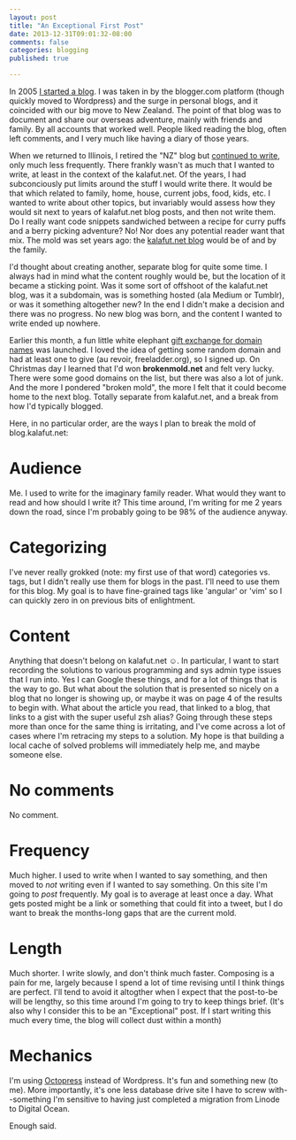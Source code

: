 ```yaml
---
layout: post
title: "An Exceptional First Post"
date: 2013-12-31T09:01:32-08:00
comments: false
categories: blogging
published: true

---
```


In 2005 [I started a blog](http://nz.kalafut.net/?p=3). I was taken in by the blogger.com platform (though
quickly moved to Wordpress) and the surge in personal blogs, and it coincided with our big move to New
Zealand. The point of that blog was to document and share our overseas adventure, mainly with friends and
family. By all accounts that worked well.  People liked reading the blog, often left comments, and I very much
like having a diary of those years.

When we returned to Illinois, I retired the "NZ" blog but [continued to write](http://pd.kalafut.net/), only
much less frequently. There frankly wasn't as much that I wanted to write, at least in the context of the
kalafut.net. Of the years, I had subconciously put limits around the stuff I would write there. It would be
that which related to family, home, house, current jobs, food, kids, etc. I wanted to write about other
topics, but invariably would assess how they would sit next to years of kalafut.net blog posts, and then
not write them. Do I really want code snippets sandwiched between a recipe for curry puffs and a berry picking
adventure? No! Nor does any potential reader want that mix. The mold was set years ago: the
[kalafut.net blog](http://blog.kalafut.net) would be of and by the family.

I'd thought about creating another, separate blog for quite some time. I always had in mind what the content
roughly would be, but the location of it became a sticking point. Was it some sort of offshoot of the kalafut.net
blog, was it a subdomain, was is something hosted (ala Medium or Tumblr), or was it something altogether new?
In the end I didn't make a decision and there was no progress. No new blog was born, and the content I wanted
to write ended up nowhere.

Earlier this month, a fun little white elephant [gift exchange for domain
names](http://webdomainwhiteelephantexchange.com) was launched. I loved the idea of getting some random domain
and had at least one to give (au revoir, freeladder.org), so I signed up.  On Christmas day I learned that I'd
won __brokenmold.net__ and felt very lucky. There were some good domains on the list, but there was also  a
lot of junk. And the more I pondered "broken mold", the more I felt that it could become home to the
next blog.  Totally separate from kalafut.net, and a break from how I'd typically blogged.

Here, in no particular order, are the ways I plan to break the mold of blog.kalafut.net:

Audience
=======
Me. I used to write for the imaginary family reader. What would they want to read and how should I write it?
This time around, I'm writing for me 2 years down the road, since I'm probably going to be 98% of the audience
anyway.

Categorizing
============
I've never really grokked (note: my first use of that word) categories vs. tags, but I didn't really use them
for blogs in the past. I'll need to use them for this blog. My goal is to have fine-grained tags like 'angular' or 'vim'
so I can quickly zero in on previous bits of enlightment.

Content
=======
Anything that doesn't belong on kalafut.net ☺. In particular, I want to start recording the solutions to
various programming and sys admin type issues that I run into. Yes I can Google these things, and for a lot of
things that is the way to go. But what about the solution that is presented so nicely on a blog that no longer
is showing up, or maybe it was on page 4 of the results to begin with. What about the article you read, that
linked to a blog, that links to a gist with the super useful zsh alias? Going through these steps more than
once for the same thing is irritating, and I've come across a lot of cases where I'm retracing my steps to a
solution. My hope is that building a local cache of solved problems will immediately help me, and maybe someone
else.

No comments
===========
No comment.

Frequency
==========
Much higher. I used to write when I wanted to say something, and then moved to _not_ writing even if I wanted
to say something. On this site I'm going to _post_ frequently. My goal is to average at least once a day. What
gets posted might be a link or something that could fit into a tweet, but I do want to break the months-long
gaps that are the current mold.

Length
======
Much shorter. I write slowly, and don't think much faster. Composing is a pain for me, largely because I spend a
lot of time revising until I think things are perfect. I'll tend to avoid it altogther when I expect that the
post-to-be will be lengthy, so this time around I'm going to try to keep things brief. (It's also why I
consider this to be an "Exceptional" post. If I start writing this much every time, the blog will collect dust
within a month)

Mechanics
=========
I'm using [Octopress](http://octopress.org) instead of Wordpress. It's fun and something new (to me). More
importantly, it's one less database drive site I have to screw with--something I'm sensitive to having just
completed a migration from Linode to Digital Ocean.



Enough said.


